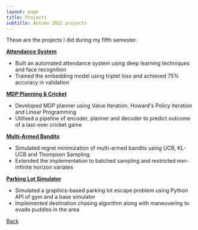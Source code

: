 ```yaml
---
layout: page
title: Projects
subtitle: Autumn 2022 projects
---
```


These are the projects I did during my fifth semester.

[**Attendance System**](./attendance-system/)
- Built an automated attendance system using deep learning techniques and face recognition
- Trained the embedding model using triplet loss and achieved 75% accuracy in validation

[**MDP Planning & Cricket**](./mdp-and-cricket/)
- Developed MDP planner using Value Iteration, Howard's Policy Iteration and Linear Programming
- Utilised a pipeline of encoder, planner and decoder to predict outcome of a last-over cricket game

[**Multi-Armed Bandits**](./multi-armed-bandits/)
- Simulated regret minimization of multi-armed bandits using UCB, KL-UCB and Thompson Sampling
- Extended the implementation to batched sampling and restricted non-infinite horizon variates

[**Parking Lot Simulator**](./parking-lot/)
- Simulated a graphics-based parking lot escape problem using Python API of gym and a base simulator
- Implemented destination chasing algorithm along with maneuvering to evade puddles in the area

[Back](..)